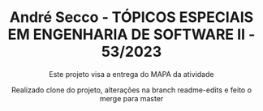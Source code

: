 <h1 align="center">André Secco - TÓPICOS ESPECIAIS EM ENGENHARIA DE SOFTWARE II - 53/2023</h1>

<p align="center">Este projeto visa a entrega do MAPA da atividade</p>

<p align="center">Realizado clone do projeto, alterações na branch readme-edits e feito o merge para master</p>
